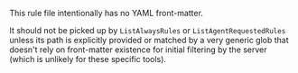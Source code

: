 This rule file intentionally has no YAML front-matter.

It should not be picked up by `ListAlwaysRules` or `ListAgentRequestedRules` unless its path is explicitly provided or matched by a very generic glob that doesn't rely on front-matter existence for initial filtering by the server (which is unlikely for these specific tools).
